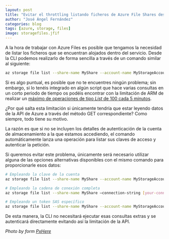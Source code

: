 ```yaml
---
layout: post
title: "Evitar el throttling listando ficheros de Azure File Shares desde la CLI"
author: "José Ángel Fernández"
categories: blog
tags: [azure, storage, files]
image: storagefiles.jfif
---
```


A la hora de trabajar con Azure Files es posible que tengamos la necesidad de listar los ficheros que se encuentran alojados dentro del servicio. Desde la CLI podemos realizarlo de forma sencilla a través de un comando similar al siguiente:

```bash
az storage file list --share-name MyShare --account-name MyStorageAccountName 
```

Si es algo puntual, es posible que no te encuentres ningún problema; sin embargo, si lo tenéis integrado en algún script que hace varias consultas en un corto periodo de tiempo os podéis encontrar con la limitación de ARM de realizar un [máximo de operaciones de tipo *List* de 100 cada 5 minutos](https://docs.microsoft.com/en-us/azure/azure-resource-manager/management/azure-subscription-service-limits#storage-resource-provider-limits).

¿Por qué salta esta limitación si únicamente tendría que estar leyendo datos de la API de Azure a través del método GET correspondiente? Como siempre, todo tiene su motivo.

La razón es que si no se incluyen los detalles de autenticación de la cuenta de almacenamiento a la que estamos accediendo, el comando automáticamente lanza una operación para listar sus claves de acceso y autenticar la petición.

Si queremos evitar este problema, únicamente será necesario utilizar alguna de las opciones alternativas disponibles con el mismo comando para proporcionarle esos datos:

```bash
# Empleando la clave de la cuenta
az storage file list --share-name MyShare --account-name MyStorageAccountName  –account-key [your-key]

# Empleando la cadena de conexión completa
az storage file list --share-name MyShare –connection-string [your-connection-string]

# Empleando un token SAS específico
az storage file list --share-name MyShare --account-name MyStorageAccountName f –sas-token [your-sas]
```

De esta manera, la CLI no necesitará ejecutar esas consultas extras y se autenticará directamente evitando así la limitación de la API.

*Photo by form [PxHere](https://pxhere.com/en/photo/536212)*